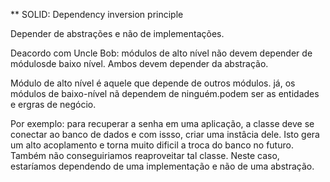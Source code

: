** SOLID: Dependency inversion principle

Depender de abstrações e não de implementações.

Deacordo com Uncle Bob: módulos de alto nível não devem depender de módulosde baixo nível. Ambos devem depender da abstração.

Módulo de alto nível é aquele que depende de outros módulos. já, os módulos de baixo-nível nã dependem de ninguém.podem ser as entidades e ergras de negócio.

Por exemplo: para recuperar a senha em uma aplicação, a classe deve se conectar ao banco de dados e com issso, criar uma instâcia dele. Isto gera um alto acoplamento e torna muito dificil a troca do banco no futuro. Também não conseguiriamos reaproveitar tal classe. Neste caso, estaríamos dependendo de uma implementação e não de uma abstração.